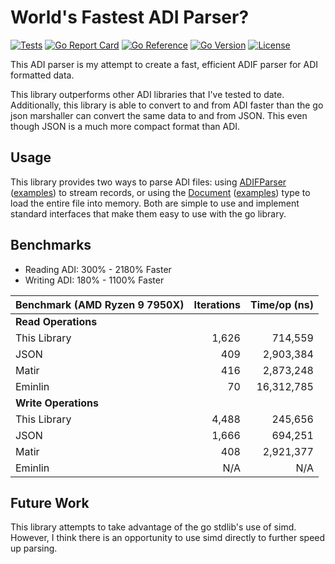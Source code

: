 # World's Fastest ADI Parser?

[![Tests](https://github.com/hamradiolog-net/adif/actions/workflows/test.yml/badge.svg)](https://github.com/hamradiolog-net/adif/actions/workflows/test.yml)
[![Go Report Card](https://goreportcard.com/badge/github.com/hamradiolog-net/adif)](https://goreportcard.com/report/github.com/hamradiolog-net/adif)
[![Go Reference](https://pkg.go.dev/badge/github.com/hamradiolog-net/adif.svg)](https://pkg.go.dev/github.com/hamradiolog-net/adif)
[![Go Version](https://img.shields.io/github/go-mod/go-version/hamradiolog-net/adif)](https://github.com/hamradiolog-net/adif/blob/main/go.mod)
[![License](https://img.shields.io/github/license/hamradiolog-net/adif)](https://github.com/hamradiolog-net/adif/blob/main/LICENSE)

This ADI parser is my attempt to create a fast, efficient ADIF parser for ADI formatted data.

This library outperforms other ADI libraries that I've tested to date.
Additionally, this library is able to convert to and from ADI faster than the go json marshaller can convert the same data to and from JSON.
This even though JSON is a much more compact format than ADI.

## Usage

This library provides two ways to parse ADI files: using [ADIFParser](https://github.com/hamradiolog-net/adif/blob/main/adiparser.go) ([examples](https://github.com/hamradiolog-net/adif/blob/main/adiparser_test.go)) to stream records, or using the [Document](https://github.com/hamradiolog-net/adif/blob/main/document.go) ([examples](https://github.com/hamradiolog-net/adif/blob/main/document_test.go)) type to load the entire file into memory.
Both are simple to use and implement standard interfaces that make them easy to use with the go library.

## Benchmarks

- Reading ADI: 300% - 2180% Faster
- Writing ADI: 180% - 1100% Faster

| Benchmark  (AMD Ryzen 9 7950X)          | Iterations | Time/op (ns) |
|-----------------------------------------|-----------:|-------------:|
| **Read Operations**                     |            |              |
| This Library                            | 1,626      | 714,559      |
| JSON                                    | 409        | 2,903,384    |
| Matir                                   | 416        | 2,873,248    |
| Eminlin                                 | 70         | 16,312,785   |
| **Write Operations**                    |            |              |
| This Library                            | 4,488      | 245,656      |
| JSON                                    | 1,666      | 694,251      |
| Matir                                   | 408        | 2,921,377    |
| Eminlin                                 | N/A        | N/A          |

## Future Work

This library attempts to take advantage of the go stdlib's use of simd.
However, I think there is an opportunity to use simd directly to further speed up parsing.
